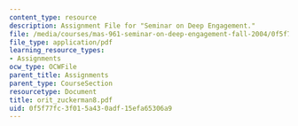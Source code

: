 ```yaml
---
content_type: resource
description: Assignment File for "Seminar on Deep Engagement."
file: /media/courses/mas-961-seminar-on-deep-engagement-fall-2004/0f5f77fc3f015a430adf15efa65306a9_orit_zuckerman8.pdf
file_type: application/pdf
learning_resource_types:
- Assignments
ocw_type: OCWFile
parent_title: Assignments
parent_type: CourseSection
resourcetype: Document
title: orit_zuckerman8.pdf
uid: 0f5f77fc-3f01-5a43-0adf-15efa65306a9
---
```

